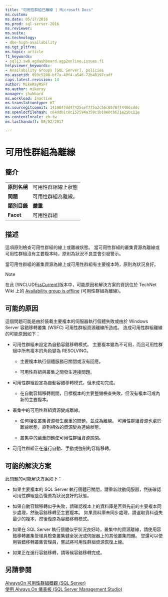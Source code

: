 ```yaml
---
title: "可用性群組已離線 | Microsoft Docs"
ms.custom: 
ms.date: 05/17/2016
ms.prod: sql-server-2016
ms.reviewer: 
ms.suite: 
ms.technology:
- dbe-high-availability
ms.tgt_pltfrm: 
ms.topic: article
f1_keywords:
- sql13.swb.agdashboard.agp2online.issues.f1
helpviewer_keywords:
- Availability Groups [SQL Server], policies
ms.assetid: 093c5208-bf7a-49f4-a546-72b48197cadf
caps.latest.revision: 14
author: MikeRayMSFT
ms.author: mikeray
manager: jhubbard
ms.workload: Inactive
ms.translationtype: HT
ms.sourcegitcommit: 1419847dd47435cef775a2c55c0578ff4406cddc
ms.openlocfilehash: c64ddb1c8c152594a359c1b10e0cb621e25bc11e
ms.contentlocale: zh-tw
ms.lasthandoff: 08/02/2017

---
```

# <a name="availability-group-is-offline"></a>可用性群組為離線
    
## <a name="introduction"></a>簡介  
  
|||  
|-|-|  
|**原則名稱**|可用性群組線上狀態|  
|**問題**|可用性群組為離線。|  
|**類別目錄**|**嚴重**|  
|**Facet**|可用性群組|  
  
## <a name="description"></a>描述  
 這項原則檢查可用性群組的線上或離線狀態。 當可用性群組的叢集資源為離線或可用性群組沒有主要複本時，原則為狀況不良並會引發警示。  
  
 當可用性群組的叢集資源為線上或可用性群組有主要複本時，原則為狀況良好。  
  
> [!NOTE]  
>  在此 [!INCLUDE[ssCurrent](../../../includes/sscurrent-md.md)]版本中，可能原因和解決方案的資訊位於 TechNet Wiki 上的 [Availability group is offline](http://go.microsoft.com/fwlink/p/?LinkId=220850) (可用性群組為離線)。  
  
## <a name="possible-causes"></a>可能的原因  
 這個問題可能是由於裝載主要複本的伺服器執行個體失敗或由於 Windows Server 容錯移轉叢集 (WSFC) 可用性群組資源離線所造成。 造成可用性群組離線的可能原因如下：  
  
-   可用性群組未設定為自動容錯移轉模式。 主要複本變為不可用，而且可用性群組中所有複本的角色變為 RESOLVING。  
  
    -   主要複本執行個體服務已關閉或沒有回應。  
  
    -   可用性群組與叢集之間發生連接問題。  
  
-   可用性群組設定為自動容錯移轉模式，但未成功完成。  
  
    -   在自動容錯移轉期間，目標複本的主要整備檢查失敗，但沒有複本可成為新的主要複本。  
  
-   叢集中的可用性群組資源變成離線。  
  
    -   任何相依叢集資源發生嚴重的問題，並成為離線。 可用性群組資源也處於離線狀態，直到相依的資源變為連線狀態。  
  
    -   叢集中的嚴重問題使可用性群組資源關閉。  
  
-   可用性群組正在進行自動、手動或強制的容錯移轉。  
  
## <a name="possible-solutions"></a>可能的解決方案  
 此問題的可能解決方案如下：  
  
-   如果主要複本的 SQL Server 執行個體已關閉，請重新啟動伺服器，然後確認可用性群組是否復原為狀況良好的狀態。  
  
-   如果自動容錯移轉似乎失敗，請確認複本上的資料庫是否與先前的主要複本同步處理，然後容錯移轉至主要複本。 如果資料庫未同步處理，請選取資料遺失最少的複本，然後復原為容錯移轉模式。  
  
-   如果在 SQL Server 執行個體似乎狀況良好時，叢集中的資源離線，請使用容錯移轉叢集管理員檢查叢集健全狀況或伺服器上的其他叢集問題。 您還可以使用容錯移轉叢集管理員，嘗試將可用性群組資源恢復上線。  
  
-   如果正在進行容錯移轉，請等候容錯移轉完成。  
  
## <a name="see-also"></a>另請參閱  
 [AlwaysOn 可用性群組概觀 &#40;SQL Server&#41;](../../../database-engine/availability-groups/windows/overview-of-always-on-availability-groups-sql-server.md)   
 [使用 Always On 儀表板 &#40;SQL Server Management Studio&#41;](../../../database-engine/availability-groups/windows/use-the-always-on-dashboard-sql-server-management-studio.md)  
  
  

